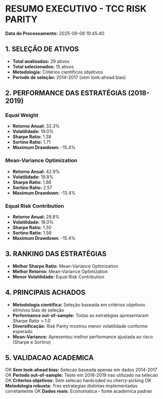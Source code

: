 # RESUMO EXECUTIVO - TCC RISK PARITY

**Data do Processamento:** 2025-09-08 19:45:40

## 1. SELEÇÃO DE ATIVOS
- **Total analisados:** 29 ativos
- **Total selecionados:** 15 ativos
- **Metodologia:** Critérios científicos objetivos
- **Período de seleção:** 2014-2017 (sem look-ahead bias)

## 2. PERFORMANCE DAS ESTRATÉGIAS (2018-2019)

### Equal Weight
- **Retorno Anual:** 32.3%
- **Volatilidade:** 19.0%
- **Sharpe Ratio:** 1.38
- **Sortino Ratio:** 1.71
- **Maximum Drawdown:** -15.4%

### Mean-Variance Optimization
- **Retorno Anual:** 42.9%
- **Volatilidade:** 19.8%
- **Sharpe Ratio:** 1.86
- **Sortino Ratio:** 2.57
- **Maximum Drawdown:** -13.4%

### Equal Risk Contribution
- **Retorno Anual:** 29.8%
- **Volatilidade:** 18.0%
- **Sharpe Ratio:** 1.30
- **Sortino Ratio:** 1.56
- **Maximum Drawdown:** -15.4%

## 3. RANKING DAS ESTRATÉGIAS
- **Melhor Sharpe Ratio:** Mean-Variance Optimization
- **Melhor Retorno:** Mean-Variance Optimization
- **Menor Volatilidade:** Equal Risk Contribution

## 4. PRINCIPAIS ACHADOS
- **Metodologia científica:** Seleção baseada em critérios objetivos eliminou bias de seleção
- **Performance out-of-sample:** Todas as estratégias apresentaram Sharpe Ratio > 1.0
- **Diversificação:** Risk Parity mostrou menor volatilidade conforme esperado
- **Mean-Variance:** Apresentou melhor performance ajustada ao risco (Sharpe e Sortino)

## 5. VALIDACAO ACADEMICA
OK **Sem look-ahead bias:** Selecao baseada apenas em dados 2014-2017
OK **Periodo out-of-sample:** Teste em 2018-2019 nao utilizado na selecao
OK **Criterios objetivos:** Sem selecao hardcoded ou cherry-picking
OK **Metodologia robusta:** Tres estrategias distintas implementadas corretamente
OK **Dados reais:** Economatica - fonte academica padrao

